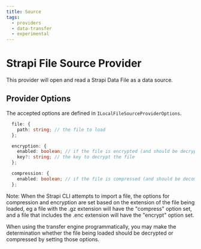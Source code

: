 ```yaml
---
title: Source
tags:
  - providers
  - data-transfer
  - experimental
---
```


# Strapi File Source Provider

This provider will open and read a Strapi Data File as a data source.

## Provider Options

The accepted options are defined in `ILocalFileSourceProviderOptions`.

```typescript
  file: {
    path: string; // the file to load
  };

  encryption: {
    enabled: boolean; // if the file is encrypted (and should be decrypted)
    key?: string; // the key to decrypt the file
  };

  compression: {
    enabled: boolean; // if the file is compressed (and should be decompressed)
  };
```

Note: When the Strapi CLI attempts to import a file, the options for compression and encryption are set based on the extension of the file being loaded, eg a file with the .gz extension will have the "compress" option set, and a file that includes the .enc extension will have the "encrypt" option set.

When using the transfer engine programmatically, you may make the determination whether the file being loaded should be decrypted or compressed by setting
those options.
